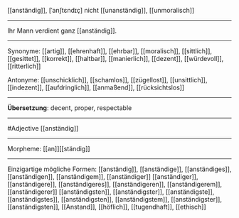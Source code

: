 [[anständig]], [ˈanʃtɛndɪç]
nicht [[unanständig]], [[unmoralisch]]

---
Ihr Mann verdient ganz [[anständig]]. 

---
Synonyme: 
[[artig]], [[ehrenhaft]], [[ehrbar]], [[moralisch]], [[sittlich]], [[gesittet]], [[korrekt]], [[haltbar]], [[manierlich]], [[dezent]], [[würdevoll]], [[ritterlich]]

Antonyme:
[[unschicklich]], [[schamlos]], [[zügellost]], [[unsittlich]], [[indezent]], [[aufdringlich]], [[anmaßend]], [[rücksichtslos]]

---
**Übersetzung**:
decent, proper, respectable

---
#Adjective [[anständig]]

---
Morpheme:
[[an]][[ständig]]

---


Einzigartige mögliche Formen: 
[[anständig]], [[anständige]], [[anständiges]], [[anständigen]], [[anständigem]], [[anständiger]]
[[anständiger]], [[anständigere]], [[anständigeres]], [[anständigeren]], [[anständigerem]], [[anständigerer]]
[[anständigsten]], [[anständigster]], [[anständigste]], [[anständigstes]], [[anständigsten]], [[anständigstem]], [[anständigster]], [[anständigsten]], [[Anstand]], [[höflich]], [[tugendhaft]], [[ethisch]]